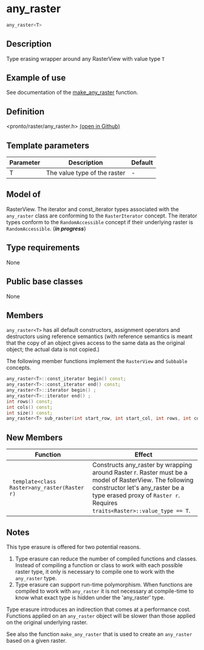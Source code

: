 # any_raster
```cpp 
any_raster<T> 
```
## Description
 Type erasing wrapper around any RasterView with value type `T`

## Example of use
See documentation of the [make_any_raster](./../functions/make_any_raster.md) function.

## Definition
<pronto/raster/any_raster.h> [(open in Github)](https://github.com/ahhz/raster/blob/master/include/pronto/raster/any_raster.h)

## Template parameters
|Parameter|Description|Default|
|----------|--------|---------|
|T|The value type of the raster| - |

## Model of
RasterView.
The iterator and const_iterator types associated with the  `any_raster` class are conforming to the `RasterIterator` concept. The iterator types conform to the `RandomAccessible` concept if their underlying raster is `RandomAccessible`. (***in progress***)

## Type requirements
None

## Public base classes
None

## Members
`any_raster<T>` has all default constructors, assignment operators and destructors using reference semantics (with reference semantics is meant that the copy of an object gives access to the same data as the original object; the actual data is not copied.)

The following member functions implement the `RasterView` and `Subbable` concepts.
```cpp
any_raster<T>::const_iterator begin() const;
any_raster<T>::const_iterator end() const;
any_raster<T>::iterator begin() ;
any_raster<T>::iterator end() ;
int rows() const;
int cols() const;
int size() const;
any_raster<T> sub_raster(int start_row, int start_col, int rows, int cols) const;
```

## New Members
|Function|Effect|
|----------|--------|
|` template<class Raster>any_raster(Raster r)` |Constructs any_raster by wrapping around Raster r. Raster must be a model of RasterView. The following constructor let's any_raster be a type erased proxy of `Raster r`. Requires `traits<Raster>::value_type == T`.|

## Notes 
This type erasure is offered for two potential reasons. 
1. Type erasure can reduce the number of compiled functions and classes. Instead of compiling a function or class to work with each possible raster type, it only is necessary to compile one to work with the `any_raster` type. 
2. Type erasure can support run-time polymorphism. When functions are compiled to work with `any_raster` it is not necessary at compile-time to know what exact type is hidden under the 'any_raster' type.

Type erasure introduces an indirection that comes at a performance cost. Functions applied on an `any_raster` object will be slower than those applied on the original underlying raster.

See also the function `make_any_raster` that is used to create an `any_raster` based on a given raster.
